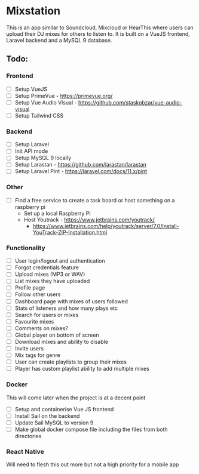 # Mixstation

This is an app similar to Soundcloud, Mixcloud or HearThis where users can upload their DJ mixes
for others to listen to. It is built on a VueJS frontend, Laravel backend and a MySQL 9 database.

## Todo:

### Frontend
- [ ] Setup VueJS
- [ ] Setup PrimeVue - https://primevue.org/
- [ ] Setup Vue Audio Visual - https://github.com/staskobzar/vue-audio-visual
- [ ] Setup Tailwind CSS

### Backend
- [ ] Setup Laravel
- [ ] Init API mode
- [ ] Setup MySQL 9 locally
- [ ] Setup Larastan - https://github.com/larastan/larastan
- [ ] Setup Laravel Pint - https://laravel.com/docs/11.x/pint

### Other
- [ ] Find a free service to create a task board or host something on a raspberry pi
  - Set up a local Raspberry Pi
  - Host Youtrack - https://www.jetbrains.com/youtrack/ 
    - https://www.jetbrains.com/help/youtrack/server/7.0/Install-YouTrack-ZIP-Installation.html
  

### Functionality
- [ ] User login/logout and authentication
- [ ] Forgot credentials feature
- [ ] Upload mixes (MP3 or WAV)
- [ ] List mixes they have uploaded
- [ ] Profile page
- [ ] Follow other users
- [ ] Dashboard page with mixes of users followed
- [ ] Stats of listeners and how many plays etc
- [ ] Search for users or mixes
- [ ] Favourite mixes
- [ ] Comments on mixes?
- [ ] Global player on bottom of screen
- [ ] Download mixes and ability to disable
- [ ] Invite users
- [ ] Mix tags for genre
- [ ] User can create playlists to group their mixes
- [ ] Player has custom playlist ability to add multiple mixes

### Docker
This will come later when the project is at a decent point
- [ ] Setup and containerise Vue JS frontend
- [ ] Install Sail on the backend
- [ ] Update Sail MySQL to version 9
- [ ] Make global docker compose file including the files from both directories

### React Native
Will need to flesh this out more but not a high priority for a mobile app